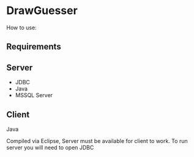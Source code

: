 # DrawGuesser

How to use:

## Requirements
Server
----------------
- JDBC
- Java
- MSSQL Server

Client
----------------
Java

Compiled via Eclipse, Server must be available for client to work.
To run server you will need to open JDBC 
